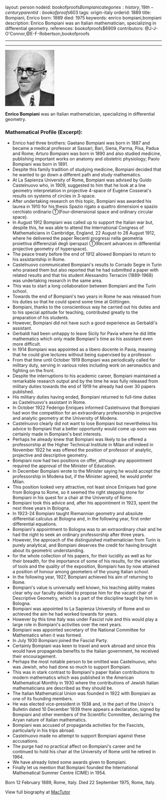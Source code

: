 layout: person
nodeid: bookofproofs$Bompiani
categories: history,19th-century
parentid: bookofproofs$603
tags: origin-italy
orderid: 1889
title: Bompiani, Enrico
born: 1889
died: 1975
keywords: enrico bompiani,bompiani
description: Enrico Bompiani was an Italian mathematician, specializing in differential geometry.
references: bookofproofs$6909
contributors: @J-J-O'Connor,@E-F-Robertson,bookofproofs

---



---

![Bompiani.jpg](https://github.com/bookofproofs/bookofproofs.github.io/blob/main/_sources/_assets/images/portraits/Bompiani.jpg?raw=true)

**Enrico Bompiani** was an Italian mathematician, specializing in differential geometry.

### Mathematical Profile (Excerpt):
* Enrico had three brothers: Gaetano Bompiani was born in 1887 and became a medical professor at Sassari, Bari, Siena, Parma, Pisa, Padua and Rome; Arturo Bompiani was born in 1890 and also studied medicine, publishing important works on anatomy and obstetric physiology; Paolo Bompiani was born in 1891.
* Despite this family tradition of studying medicine, Bompiani decided that he wanted to go down a different path and study mathematics.
* At La Sapienza University of Rome, Bompiani was advised by Guido Castelnuovo who, in 1909, suggested to him that he look at a line geometry interpretation in projective 4-space of Eugène Cosserat's results on systems of circles in 3-space.
* After undertaking research on this topic, Bompiani was awarded his laurea in 1910 for his thesis Spazio rigato a quattro dimensioni e spazio cerchiato ordinario Ⓣ(Four-dimensional space and ordinary circular space).
* In August 1912 Bompiani was called up to support the Italian war but, despite this, he was able to attend the International Congress of Mathematicians in Cambridge, England, 22 August to 28 August 1912, where he delivered the paper Recenti progressi nella geometria proiettiva differenziali degli iperspazi Ⓣ(Recent advances in differential projective geometry of hyperspace).
* The peace treaty before the end of 1912 allowed Bompiani to return to his assistantship in Rome.
* Castelnuovo communicated Bompiani's results to Corrado Segre in Turin who praised them but also reported that he had submitted a paper with related results and that his student Alessandro Terracini (1889-1968) was undertaking research in the same area.
* This was to start a long collaboration between Bompiani and the Turin school.
* Towards the end of Bompiani's two years in Rome he was released from his duties so that he could spend some time at Göttingen.
* Bompiani, thanks to the conscientious way he carried out his duties and to his special aptitude for teaching, contributed greatly to the preparation of his students.
* However, Bompiani did not have such a good experience as Gerbaldi's assistant.
* Gerbaldi had been unhappy to leave Sicily for Pavia where he did little mathematics which only made Bompiani's time as his assistant even more difficult.
* In 1914 Bompiani was appointed as a libero docente in Pavia, meaning that he could give lectures without being supervised by a professor.
* From that time until October 1919 Bompiani was periodically called for military duty, serving in various roles including work on aeronautics and fighting on the front.
* Despite the interruptions to his academic career, Bompiani maintained a remarkable research output and by the time he was fully released from military duties towards the end of 1919 he already had over 30 papers published.
* His military duties having ended, Bompiani returned to full-time duties as Castelnuovo's assistant in Rome.
* In October 1922 Federigo Enriques informed Castelnuovo that Bompiani had won the competition for an extraordinary professorship in projective and analytic geometry at the University of Modena.
* Castelnuovo clearly did not want to lose Bompiani but nevertheless his advice to Bompiani that a better opportunity would come up soon was certainly made in Bompiani's best interests.
* Perhaps he already knew that Bompiani was likely to be offered a professorship at the Higher Technical Institute in Milan and indeed in November 1922 he was offered the position of professor of analytic, projective and descriptive geometry.
* Bompiani now had two positions on offer, although any appointment required the approval of the Minister of Education.
* In December Bompiani wrote to the Minister saying he would accept the professorship in Modena but, if the Minister agreed, he would prefer Milan.
* This position looked very attractive, not least since Enriques had gone from Bologna to Rome, so it seemed the right stepping stone for Bompiani in his quest for a chair at the University of Rome.
* Bompiani took this advice and, after his appointment in 1923, spent the next three years in Bologna.
* In 1923-24 Bompiani taught Riemannian geometry and absolute differential calculus at Bologna and, in the following year, first order differential equations.
* Bompiani's appointment to Bologna was to an extraordinary chair and he had the right to seek an ordinary professorship after three years.
* However, the approach of the distinguished mathematician from Turin is purely analytical, and Bompiani deserves the credit for having brought about its geometric understanding.
* for the whole collection of his papers, for their lucidity as well as for their breadth, for the importance of some of his results, for the varieties of tools and the quality of the exposition, Bompiani has by now attained a position of honour among geometers of the young Italian school.
* In the following year, 1927, Bompiani achieved his aim of returning to Rome.
* Bompiani's value is universally well known, his teaching ability makes clear why our faculty decided to propose him for the vacant chair of Descriptive Geometry, which is a part of the discipline taught by him in Bologna.
* Bompiani was appointed to La Sapienza University of Rome and so achieved the aim he had worked towards for years.
* However by this time Italy was under Fascist rule and this would play a large role in Bompiani's activities over the next years.
* Bompiani was appointed secretary of the National Committee for Mathematics when it was formed.
* In July 1930 Bompiani joined the Fascist Party.
* Certainly Bompiani was keen to travel and work abroad and since this would have propaganda benefits to the Italian government, he received their encouragement.
* Perhaps the most notable person to be omitted was Castelnuovo, who was Jewish, who had done so much to support Bompiani.
* This was in stark contrast to Bompiani's paper Italian contributions to modern mathematics which was published in the American Mathematical Monthly in 1930 where the contributions of Jewish Italian mathematicians are described as they should be.
* The Italian Mathematical Union was founded in 1922 with Bompiani as one of its founding members.
* He was elected vice-president in 1938 and, in the part of the Union's Bulletin dated 10 December 1939 there appears a declaration, signed by Bompiani and other members of the Scientific Committee, declaring the Aryan nature of Italian mathematics.
* Bompiani was accused of propaganda activities for the Fascists, particularly in his trips abroad.
* Castelnuovo made no attempt to support Bompiani against these accusations.
* The purge had no practical affect on Bompiani's career and he continued to hold his chair at the University of Rome until he retired in 1964.
* We have already listed some awards given to Bompiani.
* Finally let us mention that Bompiani founded the International Mathematical Summer Centre (CIME) in 1954.

Born 12 February 1889, Rome, Italy. Died 22 September 1975, Rome, Italy.

View full biography at [MacTutor](https://mathshistory.st-andrews.ac.uk/Biographies/Bompiani/)
